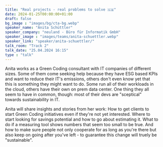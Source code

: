 ```yaml
---
title: "Real projects - real problems to solve 🇬🇧"
date: 2024-01-25T00:00:00+01:00
draft: false
bg_image : "images/bg/cta-bg.webp"
speaker_name: "Anita Schüttler"
speaker_company: "neuland - Büro für Informatik GmbH"
speaker_image : "images/teams/anita-schuettler.webp"
speaker_link: "speaker/anita-schuettler/"
talk_room: "Track 2"
talk_date: "25.04.2024 16:15"
type : "talk"
---
```


Anita works as a Green Coding consultant with IT companies of different sizes. Some of them come seeking help because they have ESG based KPIs and want to reduce their IT's emissions, others don't even know yet that this is something they might want to do. Some run all of their workloads in the cloud, others have their own on prem data center. One thing they all seem to have in common, though: most of their devs are "sceptical" towards sustainability in IT.
 
Anita will share insights and stories from her work: How to get clients to start Green Coding initiatives even if they're not yet interested. Where to start looking for savings potential and how to go about estimating it. What to do if a measuring tool shows numbers that seem too small to be true. And how to make sure people not only cooperate for as long as you're there but also keep on going after you've left - to guarantee this change will truely be "sustainable".

